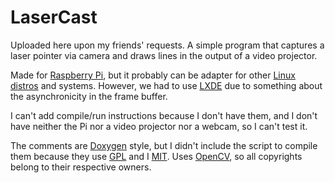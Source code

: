 # LaserCast

Uploaded here upon my friends' requests. A simple program that captures a laser pointer via camera and draws lines in the output of a video projector.

Made for [Raspberry Pi](https://en.wikipedia.org/wiki/Raspberry_Pi), but it probably can be adapter for other [Linux distros](https://en.wikipedia.org/wiki/Linux_distribution) and systems. However, we had to use [LXDE](https://en.wikipedia.org/wiki/LXDE) due to something about the asynchronicity in the frame buffer.

I can't add compile/run instructions because I don't have them, and I don't have neither the Pi nor a video projector nor a webcam, so I can't test it.

The comments are [Doxygen](https://en.wikipedia.org/wiki/Doxygen) style, but I didn't include the script to compile them because they use  [GPL](https://en.wikipedia.org/wiki/GNU_General_Public_License) and I [MIT](https://en.wikipedia.org/wiki/MIT_License). Uses [OpenCV](https://en.wikipedia.org/wiki/OpenCV), so all copyrights belong to their respective owners.
